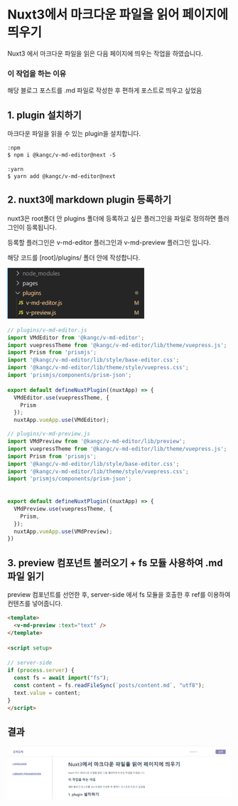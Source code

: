 


# Nuxt3에서 마크다운 파일을 읽어 페이지에 띄우기


Nuxt3 에서 마크다운 파일을 읽은 다음 페이지에 띄우는 작업을 하였습니다.

### 이 작업을 하는 이유
해당 블로그 포스트를 .md 파일로 작성한 후 편하게 포스트로 띄우고 싶었음


## 1. plugin 설치하기
마크다운 파일을 읽을 수 있는 plugin을 설치합니다.

```
:npm
$ npm i @kangc/v-md-editor@next -S

:yarn
$ yarn add @kangc/v-md-editor@next
```

## 2. nuxt3에 markdown plugin 등록하기
nuxt3은 root폴더 안 plugins 폴더에 등록하고 싶은 플러그인을 파일로 정의하면 플러그인이 등록됩니다.

등록할 플러그인은 v-md-editor 플러그인과 v-md-preview 플러그인 입니다.

해당 코드를 [root]/plugins/ 폴더 안에 작성합니다.

![plugin_folder](/posts/photo/plugin_folder.png)

```js
// plugins/v-md-editor.js
import VMdEditor from '@kangc/v-md-editor';
import vuepressTheme from '@kangc/v-md-editor/lib/theme/vuepress.js';
import Prism from 'prismjs';
import '@kangc/v-md-editor/lib/style/base-editor.css';
import '@kangc/v-md-editor/lib/theme/style/vuepress.css';
import 'prismjs/components/prism-json';

export default defineNuxtPlugin((nuxtApp) => {
  VMdEditor.use(vuepressTheme, {
    Prism
  });
  nuxtApp.vueApp.use(VMdEditor);
```

```js
// plugins/v-md-preview.js
import VMdPreview from '@kangc/v-md-editor/lib/preview';
import vuepressTheme from '@kangc/v-md-editor/lib/theme/vuepress.js';
import Prism from 'prismjs';
import '@kangc/v-md-editor/lib/style/base-editor.css';
import '@kangc/v-md-editor/lib/theme/style/vuepress.css';
import 'prismjs/components/prism-json';


export default defineNuxtPlugin((nuxtApp) => {
  VMdPreview.use(vuepressTheme, {
    Prism,
  });
  nuxtApp.vueApp.use(VMdPreview);
})
```


## 3. preview 컴포넌트 불러오기 + fs 모듈 사용하여 .md 파일 읽기
preview 컴포넌트를 선언한 후,
server-side 에서 fs 모듈을 호출한 후
ref를 이용하여 컨텐츠를 넣어줍니다.

```html
<template>
  <v-md-preview :text="text" />
</template>

<script setup>

// server-side
if (process.server) {
  const fs = await import("fs");
  const content = fs.readFileSync(`posts/content.md`, "utf8");
  text.value = content;
}
</script>
```

## 결과

![plugin_folder](/posts/photo/markdown_result.png)

